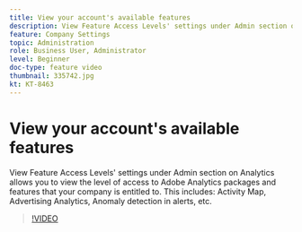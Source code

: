 ```yaml
---
title: View your account's available features 
description: View Feature Access Levels' settings under Admin section on Analytics allows you to view the level of access to Adobe Analytics packages and features that your company is entitled to. This includes Activity Map, Advertising Analytics, Anomaly detection in alerts, etc.
feature: Company Settings
topic: Administration 
role: Business User, Administrator
level: Beginner
doc-type: feature video
thumbnail: 335742.jpg
kt: KT-8463
---
```


# View your account's available features

View Feature Access Levels' settings under Admin section on Analytics allows you to view the level of access to Adobe Analytics packages and features that your company is entitled to. This includes: Activity Map, Advertising Analytics, Anomaly detection in alerts, etc.


>[!VIDEO](https://publish.tv.adobe.com/bucket/1/category/5564/video/335742/)